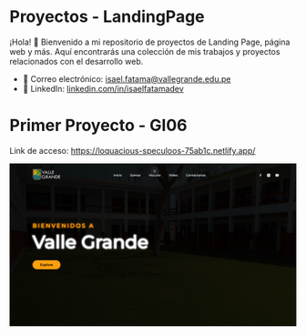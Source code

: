 # Proyectos - LandingPage

¡Hola! 👋 Bienvenido a mi repositorio de proyectos de Landing Page, página web y más. Aquí encontrarás una colección de mis trabajos y proyectos relacionados con el desarrollo web.

- 📧 Correo electrónico: isael.fatama@vallegrande.edu.pe
- 📱 LinkedIn: [linkedin.com/in/isaelfatamadev](https://www.linkedin.com/in/isael-fatama-655615274/)

# Primer Proyecto - GI06    
Link de acceso: https://loquacious-speculoos-75ab1c.netlify.app/

![Portada de la web](./img/Primer%20LandingPage.png)
